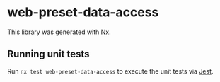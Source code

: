# web-preset-data-access

This library was generated with [Nx](https://nx.dev).

## Running unit tests

Run `nx test web-preset-data-access` to execute the unit tests via [Jest](https://jestjs.io).
